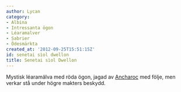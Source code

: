 ```yaml
---
author: Lycan
category:
- Albina
- Intressanta ögon
- Léaramalver
- Sabrier
- Ödesmärkta
created_at: '2012-09-25T15:51:15Z'
id: senetai sìol dwellon
title: Senetai sìol Dwellon
---
```

Mystisk léaramälva med röda ögon, jagad av [Ancharoc] med följe, men verkar stå under högre makters beskydd.

  [Ancharoc]: Ancharoc